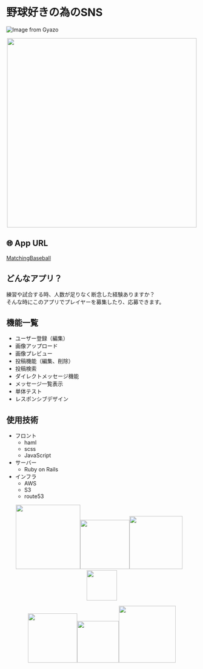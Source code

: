 # 野球好きの為のSNS
![Image from Gyazo](https://user-images.githubusercontent.com/61145524/79874725-aaa6c780-8423-11ea-9a59-397c27d5e47e.jpg)
  
<p align="center">
<img src="https://user-images.githubusercontent.com/61145524/79873862-a29a5800-8422-11ea-87d7-19b7e5ee042e.png" width="500px"></p>
  
## 🌐 App URL
[MatchingBaseball](http://matchingbaseball.tokyo/)
## どんなアプリ？
練習や試合する時、人数が足りなく断念した経験ありますか？  
そんな時にこのアプリでプレイヤーを募集したり、応募できます。  
## 機能一覧
- ユーザー登録（編集）
- 画像アップロード
- 画像プレビュー
- 投稿機能（編集、削除）
- 投稿検索
- ダイレクトメッセージ機能
- メッセージ一覧表示
- 単体テスト
- レスポンシブデザイン  
 
## 使用技術
- フロント
  - haml
  - scss
  - JavaScript
- サーバー
  - Ruby on Rails
- インフラ
  - AWS
  - S3
  - route53
<p align="center">
<img src="https://user-images.githubusercontent.com/61145524/79036157-71d74900-7c00-11ea-87b3-1647d11584c6.jpeg" width="170px"><img src="https://user-images.githubusercontent.com/61145524/79036184-b7941180-7c00-11ea-8d0b-b607d112ee36.png" width="130px"><img src="https://user-images.githubusercontent.com/61145524/79036135-1d33ce00-7c00-11ea-8598-1b8f402c0f7f.png" width="140px">&emsp;<img src="https://user-images.githubusercontent.com/61145524/79036339-6be26780-7c02-11ea-98cb-b36569334419.png" width="80px">
</p>
<p align="center">
<img src="https://user-images.githubusercontent.com/61145524/79036217-25403d80-7c01-11ea-830c-1a652dde6fe3.png" width="130px"><img src="https://user-images.githubusercontent.com/61145524/79036400-db585700-7c02-11ea-945a-fb3b6d576c76.png" width="110px"><img src="https://user-images.githubusercontent.com/61145524/79036422-fcb94300-7c02-11ea-89c5-ecaf7c0c1a9b.jpg" width="150px">
</p>
